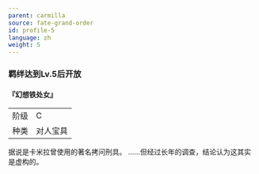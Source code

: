 ```yaml
---
parent: carmilla
source: fate-grand-order
id: profile-5
language: zh
weight: 5
---
```


### 羁绊达到Lv.5后开放

#### 『幻想铁处女』

<table>
  <tr><td>阶级</td><td>C</td></tr>
  <tr><td>种类</td><td>对人宝具</td></tr>
</table>

据说是卡米拉曾使用的著名拷问刑具。
……但经过长年的调查，结论认为这其实是虚构的。
